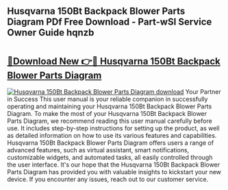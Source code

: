 ## Husqvarna 150Bt Backpack Blower Parts Diagram PDf Free Download - Part-wSI Service Owner Guide hqnzb

# <h2><a href="http://dfk1zuj.blite.top/?on=Husqvarna+150Bt+Backpack+Blower+Parts+Diagram">🔗Download New 👉🔴 Husqvarna 150Bt Backpack Blower Parts Diagram</a></h2>

[![Husqvarna 150Bt Backpack Blower Parts Diagram download](https://i.imgur.com/lujVjoI.png)](http://dfk1zuj.blite.top/?on=Husqvarna+150Bt+Backpack+Blower+Parts+Diagram)
Your Partner in Success This user manual is your reliable companion in successfully operating and maintaining your Husqvarna 150Bt Backpack Blower Parts Diagram. To make the most of your Husqvarna 150Bt Backpack Blower Parts Diagram, we recommend reading this user manual carefully before use. It includes step-by-step instructions for setting up the product, as well as detailed information on how to use its various features and capabilities. Husqvarna 150Bt Backpack Blower Parts Diagram offers users a range of advanced features, such as virtual assistant, smart notifications, customizable widgets, and automated tasks, all easily controlled through the user interface. It's our hope that the Husqvarna 150Bt Backpack Blower Parts Diagram has provided you with valuable insights to kickstart your new device. If you encounter any issues, reach out to our customer service.
